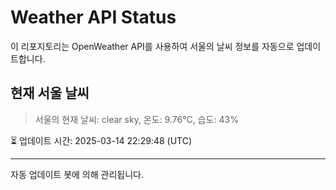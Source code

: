 
# Weather API Status

이 리포지토리는 OpenWeather API를 사용하여 서울의 날씨 정보를 자동으로 업데이트합니다.

## 현재 서울 날씨
> 서울의 현재 날씨: clear sky, 온도: 9.76°C, 습도: 43%

⏳ 업데이트 시간: 2025-03-14 22:29:48 (UTC)

---
자동 업데이트 봇에 의해 관리됩니다.
